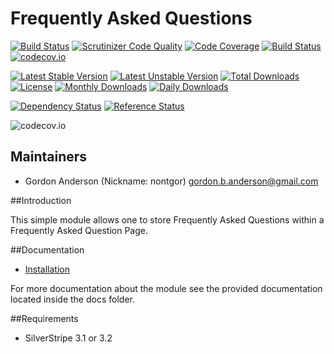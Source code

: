 # Frequently Asked Questions
[![Build Status](https://travis-ci.org/gordonbanderson/wot-faq.svg?branch=continuous_integration)](https://travis-ci.org/gordonbanderson/wot-faq)
[![Scrutinizer Code Quality](https://scrutinizer-ci.com/g/gordonbanderson/wot-faq/badges/quality-score.png?b=continuous_integration)](https://scrutinizer-ci.com/g/gordonbanderson/wot-faq/?branch=continuous_integration)
[![Code Coverage](https://scrutinizer-ci.com/g/gordonbanderson/wot-faq/badges/coverage.png?b=continuous_integration)](https://scrutinizer-ci.com/g/gordonbanderson/wot-faq/?branch=continuous_integration)
[![Build Status](https://scrutinizer-ci.com/g/gordonbanderson/wot-faq/badges/build.png?b=continuous_integration)](https://scrutinizer-ci.com/g/gordonbanderson/wot-faq/build-status/continuous_integration)
[![codecov.io](https://codecov.io/github/gordonbanderson/wot-faq/coverage.svg?branch=continuous_integration)](https://codecov.io/github/gordonbanderson/wot-faq?branch=continuous_integration)

[![Latest Stable Version](https://poser.pugx.org/weboftalent/faq/version)](https://packagist.org/packages/weboftalent/faq)
[![Latest Unstable Version](https://poser.pugx.org/weboftalent/faq/v/unstable)](//packagist.org/packages/weboftalent/faq)
[![Total Downloads](https://poser.pugx.org/weboftalent/faq/downloads)](https://packagist.org/packages/weboftalent/faq)
[![License](https://poser.pugx.org/weboftalent/faq/license)](https://packagist.org/packages/weboftalent/faq)
[![Monthly Downloads](https://poser.pugx.org/weboftalent/faq/d/monthly)](https://packagist.org/packages/weboftalent/faq)
[![Daily Downloads](https://poser.pugx.org/weboftalent/faq/d/daily)](https://packagist.org/packages/weboftalent/faq)

[![Dependency Status](https://www.versioneye.com/php/weboftalent:faq/badge.svg)](https://www.versioneye.com/php/weboftalent:faq)
[![Reference Status](https://www.versioneye.com/php/weboftalent:faq/reference_badge.svg?style=flat)](https://www.versioneye.com/php/weboftalent:faq/references)

![codecov.io](https://codecov.io/github/gordonbanderson/wot-faq/branch.svg?branch=continuous_integration)

## Maintainers

* Gordon Anderson (Nickname: nontgor)
	<gordon.b.anderson@gmail.com>

##Introduction

This simple module allows one to store Frequently Asked Questions within a
Frequently Asked Question Page.
 
##Documentation
* [Installation](./docs/en/Installation.md)

For more documentation about the module see the provided documentation located
inside the docs folder.

##Requirements
* SilverStripe 3.1 or 3.2
